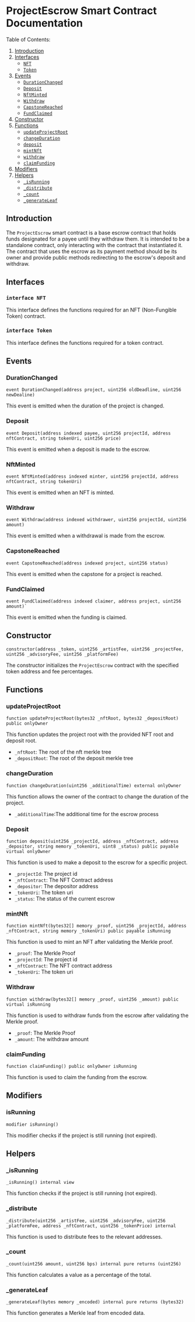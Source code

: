 # ProjectEscrow Smart Contract Documentation

Table of Contents:

1. [Introduction](#introduction)
2. [Interfaces](#interfaces)
    - [`NFT`](#interface-nft)
    - [`Token`](#interface-token)
3. [Events](#events)
    - [`DurationChanged`](#durationchanged)
    - [`Deposit`](#deposit)
    - [`NftMinted`](#nftminted)
    - [`Withdraw`](#withdraw)
    - [`CapstoneReached`](#capstonereached)
    - [`FundClaimed`](#fundclaimed)
4. [Constructor](#constructor)
5. [Functions](#functions)
    - [`updateProjectRoot`](#updateprojectroot)
    - [`changeDuration`](#changeduration)
    - [`deposit`](#deposit-1)
    - [`mintNft`](#mintnft)
    - [`withdraw`](#withdraw-1)
    - [`claimFunding`](#claimfunding)
6. [Modifiers](#modifiers)
7. [Helpers](#helpers)
    - [`_isRunning`](#_isrunning)
    - [`_distribute`](#_distribute)
    - [`_count`](#_count)
    - [`_generateLeaf`](#_generateleaf)

## Introduction

The `ProjectEscrow` smart contract is a base escrow contract that holds funds designated for a payee until they withdraw them. It is intended to be a standalone contract, only interacting with the contract that instantiated it. The contract that uses the escrow as its payment method should be its owner and provide public methods redirecting to the escrow's deposit and withdraw.

## Interfaces

### `interface NFT`

This interface defines the functions required for an NFT (Non-Fungible Token) contract.

### `interface Token`

This interface defines the functions required for a token contract.

## Events

### DurationChanged

```solidity
event DurationChanged(address project, uint256 oldDeadline, uint256 newDealine)
```

This event is emitted when the duration of the project is changed.

### Deposit

```solidity
event Deposit(address indexed payee, uint256 projectId, address nftContract, string tokenUri, uint256 price)
```

This event is emitted when a deposit is made to the escrow.

### NftMinted

```solidity
event NftMinted(address indexed minter, uint256 projectId, address nftContract, string tokenUri)
```

This event is emitted when an NFT is minted.

### Withdraw

```solidity
event Withdraw(address indexed withdrawer, uint256 projectId, uint256 amount)
```

This event is emitted when a withdrawal is made from the escrow.

### CapstoneReached

```solidity
event CapstoneReached(address indexed project, uint256 status)
```

This event is emitted when the capstone for a project is reached.

### FundClaimed

```solidity
event FundClaimed(address indexed claimer, address project, uint256 amount)`
```

This event is emitted when the funding is claimed.

## Constructor

```solidity
constructor(address _token, uint256 _artistFee, uint256 _projectFee, uint256 _advisoryFee, uint256 _platformFee)
```

The constructor initializes the `ProjectEscrow` contract with the specified token address and fee percentages.

## Functions

### updateProjectRoot

```solidity
function updateProjectRoot(bytes32 _nftRoot, bytes32 _depositRoot) public onlyOwner
```

This function updates the project root with the provided NFT root and deposit root.

-   `_nftRoot`: The root of the nft merkle tree
-   `_depositRoot`: The root of the deposit merkle tree

### changeDuration

```solidity
function changeDuration(uint256 _additionalTime) external onlyOwner
```

This function allows the owner of the contract to change the duration of the project.

-   `_additionalTime`:The additional time for the escrow process

### Deposit

```solidity
function deposit(uint256 _projectId, address _nftContract, address _depositor, string memory _tokenUri, uint8 _status) public payable virtual onlyOwner
```

This function is used to make a deposit to the escrow for a specific project.

-   `_projectId`: The project id
-   `_nftContract`: The NFT Contract address
-   `_depositor`: The depositor address
-   `_tokenUri`: The token uri
-   `_status`: The status of the current escrow

### mintNft

```solidity
function mintNft(bytes32[] memory _proof, uint256 _projectId, address _nftContract, string memory _tokenUri) public payable isRunning
```

This function is used to mint an NFT after validating the Merkle proof.

-   `_proof`: The Merkle Proof
-   `_projectId`: The project id
-   `_nftContract`: The NFT contract address
-   `_tokenUri`: The token uri

### Withdraw

```solidity
function withdraw(bytes32[] memory _proof, uint256 _amount) public virtual isRunning
```

This function is used to withdraw funds from the escrow after validating the Merkle proof.

-   `_proof`: The Merkle Proof
-   `_amount`: The withdraw amount

### claimFunding

```solidity
function claimFunding() public onlyOwner isRunning
```

This function is used to claim the funding from the escrow.

## Modifiers

### isRunning

```solidity
modifier isRunning()
```

This modifier checks if the project is still running (not expired).

## Helpers

### \_isRunning

```solidity
_isRunning() internal view
```

This function checks if the project is still running (not expired).

### \_distribute

```solidity
_distribute(uint256 _artistFee, uint256 _advisoryFee, uint256 _platformFee, address _nftContract, uint256 _tokenPrice) internal
```

This function is used to distribute fees to the relevant addresses.

### \_count

```solidity
_count(uint256 amount, uint256 bps) internal pure returns (uint256)
```

This function calculates a value as a percentage of the total.

### \_generateLeaf

```solidity
_generateLeaf(bytes memory _encoded) internal pure returns (bytes32)
```

This function generates a Merkle leaf from encoded data.
